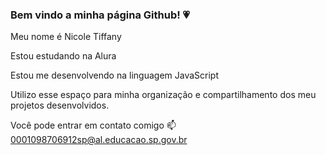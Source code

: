 ### Bem vindo a minha página Github! 💗 

Meu nome é Nicole Tiffany

Estou estudando na Alura

Estou me desenvolvendo na linguagem JavaScript

Utilizo esse espaço para minha organização e compartilhamento dos meu projetos desenvolvidos.

Você pode entrar em contato comigo 📫
0001098706912sp@al.educacao.sp.gov.br  


